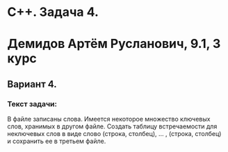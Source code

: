 # C++. Задача 4.
# Демидов Артём Русланович, 9.1, 3 курс
## Вариант 4.
### Текст задачи:
В файле записаны слова. Имеется некоторое множество ключевых слов, хранимых в другом файле. Создать таблицу встречаемости для неключевых слов в виде
слово   (строка, столбец), … , (строка, столбец)
и сохранить ее в третьем файле.
 